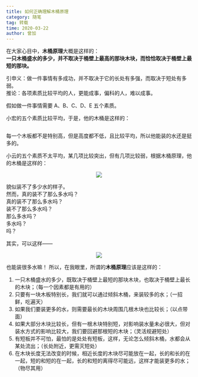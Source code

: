 ```yaml
---
title: 如何正确理解木桶原理
category: 随笔
tag: 转载
time: 2020-03-22
author: 曾加
---
```


在大家心目中，**木桶原理**大概是这样的：  
**一只木桶盛水的多少，并不取决于桶壁上最高的那块木块，而恰恰取决于桶壁上最短的那块。**

引申义：做一件事情有多成功，并不取决于它的长处有多强，而取决于短处有多弱。  
推论：各项素质比较平均的人，更能成事，偏科的人，难以成事。

假如做一件事情需要 A、B、C、D、E 五个素质。

小宏的五个素质比较平均，于是，他的木桶是这样的：

<div align="center"><img src="https://gitee.com/jqiue/img_upload/raw/master/images/c38b0ffb83acc8fe2cab76880b9d9945_720w.jpg" alt=""/></div>

每一个木板都不是特别高，但是高度都不低，且比较平均，所以他能装的水还是挺多的。

小云的五个素质不太平均，某几项比较突出，但有几项比较弱，根据木桶原理，他的木桶是这样的：

<div align="center"><img src="https://gitee.com/jqiue/img_upload/raw/master/images/0cfbd8cb28de92860feb175318570d0b_720w.jpg"></div>

貌似装不了多少水的样子。  
然而，真的装不了那么多水吗？  
真的装不了那么多水吗？  
装不了那么多水吗？  
那么多水吗？  
多水吗？  
吗？  

其实，可以这样——

<div align="center"><img src="https://gitee.com/jqiue/img_upload/raw/master/images/cdd4b1d2937d269877730e19fc1c2150_720w.jpg"></div>

也能装很多水嘛！
所以，在我眼里，所谓的**木桶原理**应该是这样的：

1. 一只木桶盛水的多少，既取决于桶壁上最短的那块木块，也取决于桶壁上最长的木块；（每一个因素都是有用的）
2. 只要有一块木板特别长，我们就可以通过倾斜木桶，来装较多的水；（一招鲜，吃遍天）
3. 如果我们要装更多的水，则需要最长的木块周围几根木块也比较长；（以点带面）
4. 如果大部分木块比较长，但有一根木块特别短，对影响装水量未必很大，但对装水方式的影响比较大，我们要回避那根短的木块；（灵活规避短处）
5. 有短板并不可怕，最怕的是处处有短板，这样，无论怎么倾斜木桶，水都会从某处流出；（长处附近，更需灭短处）
6. 在木块长度无法改变的时候，相近长度的木块尽可能放在一起，长的和长的在一起，短的和短的在一起，长的和短的离得尽可能远，这样才能装更多的水；（物尽其用）
